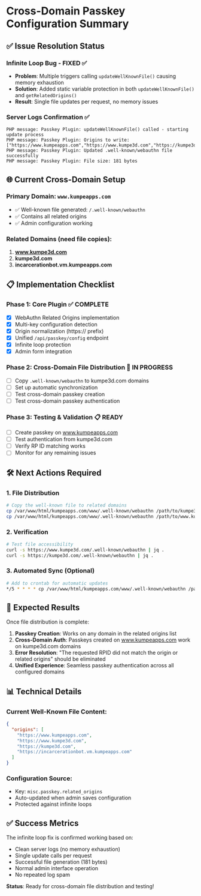 # Cross-Domain Passkey Configuration Summary

## ✅ **Issue Resolution Status**

### **Infinite Loop Bug - FIXED** ✅
- **Problem**: Multiple triggers calling `updateWellKnownFile()` causing memory exhaustion
- **Solution**: Added static variable protection in both `updateWellKnownFile()` and `getRelatedOrigins()`
- **Result**: Single file updates per request, no memory issues

### **Server Logs Confirmation** ✅
```
PHP message: Passkey Plugin: updateWellKnownFile() called - starting update process
PHP message: Passkey Plugin: Origins to write: ["https://www.kumpeapps.com","https://www.kumpe3d.com","https://kumpe3d.com","https://incarcerationbot.vm.kumpeapps.com"]
PHP message: Passkey Plugin: Updated .well-known/webauthn file successfully
PHP message: Passkey Plugin: File size: 181 bytes
```

## 🌐 **Current Cross-Domain Setup**

### **Primary Domain**: `www.kumpeapps.com`
- ✅ Well-known file generated: `/.well-known/webauthn`
- ✅ Contains all related origins
- ✅ Admin configuration working

### **Related Domains** (need file copies):
1. **www.kumpe3d.com** 
2. **kumpe3d.com**
3. **incarcerationbot.vm.kumpeapps.com**

## 📋 **Implementation Checklist**

### **Phase 1: Core Plugin** ✅ COMPLETE
- [x] WebAuthn Related Origins implementation
- [x] Multi-key configuration detection
- [x] Origin normalization (https:// prefix)
- [x] Unified `/api/passkey/config` endpoint
- [x] Infinite loop protection
- [x] Admin form integration

### **Phase 2: Cross-Domain File Distribution** 🚧 IN PROGRESS
- [ ] Copy `.well-known/webauthn` to kumpe3d.com domains
- [ ] Set up automatic synchronization
- [ ] Test cross-domain passkey creation
- [ ] Test cross-domain passkey authentication

### **Phase 3: Testing & Validation** 📋 READY
- [ ] Create passkey on www.kumpeapps.com
- [ ] Test authentication from kumpe3d.com
- [ ] Verify RP ID matching works
- [ ] Monitor for any remaining issues

## 🛠 **Next Actions Required**

### **1. File Distribution**
```bash
# Copy the well-known file to related domains
cp /var/www/html/kumpeapps.com/www/.well-known/webauthn /path/to/kumpe3d.com/.well-known/
cp /var/www/html/kumpeapps.com/www/.well-known/webauthn /path/to/www.kumpe3d.com/.well-known/
```

### **2. Verification**
```bash
# Test file accessibility
curl -s https://www.kumpe3d.com/.well-known/webauthn | jq .
curl -s https://kumpe3d.com/.well-known/webauthn | jq .
```

### **3. Automated Sync** (Optional)
```bash
# Add to crontab for automatic updates
*/5 * * * * cp /var/www/html/kumpeapps.com/www/.well-known/webauthn /path/to/related/domains/.well-known/ 2>/dev/null
```

## 🎯 **Expected Results**

Once file distribution is complete:

1. **Passkey Creation**: Works on any domain in the related origins list
2. **Cross-Domain Auth**: Passkeys created on www.kumpeapps.com work on kumpe3d.com domains
3. **Error Resolution**: "The requested RPID did not match the origin or related origins" should be eliminated
4. **Unified Experience**: Seamless passkey authentication across all configured domains

## 📊 **Technical Details**

### **Current Well-Known File Content**:
```json
{
  "origins": [
    "https://www.kumpeapps.com",
    "https://www.kumpe3d.com", 
    "https://kumpe3d.com",
    "https://incarcerationbot.vm.kumpeapps.com"
  ]
}
```

### **Configuration Source**: 
- Key: `misc.passkey.related_origins`
- Auto-updated when admin saves configuration
- Protected against infinite loops

## ✅ **Success Metrics**

The infinite loop fix is confirmed working based on:
- Clean server logs (no memory exhaustion)
- Single update calls per request
- Successful file generation (181 bytes)
- Normal admin interface operation
- No repeated log spam

**Status**: Ready for cross-domain file distribution and testing!
